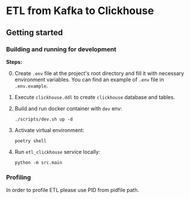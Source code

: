 # ETL from Kafka to Clickhouse

## Getting started

### Building and running for development

**Steps:**

0. Create `.env` file at the project's root directory and fill it with necessary environment variables.
You can find an example of `.env` file in `.env.example`.

1. Execute `clickhouse.ddl` to create `clickhouse` database and tables.

2. Build and run docker container with `dev` env:

     ```commandline
    ./scripts/dev.sh up -d
     ```

3. Activate virtual environment:

     ```commandline
    poetry shell
     ```

4. Run `etl_clickhouse` service locally:

    ```commandline
    python -m src.main
    ```

### Profiling

In order to profile ETL please use PID from pidfile path.

